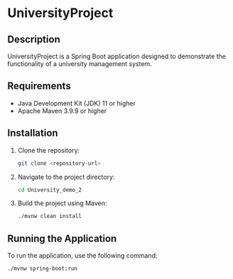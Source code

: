 # UniversityProject

## Description

UniversityProject is a Spring Boot application designed to demonstrate the functionality of a university management system.

## Requirements

- Java Development Kit (JDK) 11 or higher
- Apache Maven 3.9.9 or higher

## Installation

1. Clone the repository:
   ```sh
   git clone <repository-url>
   ```
2. Navigate to the project directory:
   ```sh
   cd University_demo_2
   ```
3. Build the project using Maven:
   ```sh
   ./mvnw clean install
   ```

## Running the Application

To run the application, use the following command:

```sh
./mvnw spring-boot:run
```
